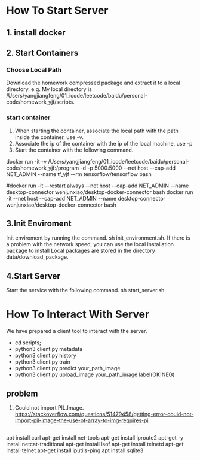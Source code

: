 # How To Start Server 
## 1. install docker 
## 2. Start Containers 
### Choose Local Path
Download the homework compressed package and extract it to a local directory.
e.g. My local directory is /Users/yangjiangfeng/01_icode/leetcode/baidu/personal-code/homework_yjf/scripts. 

### start container
1. When starting the container, associate the local path with the path inside the container, use -v.
2. Associate the ip of the container with the ip of the local machine, use -p
3. Start the container with the following command.

docker run -it -v /Users/yangjiangfeng/01_icode/leetcode/baidu/personal-code/homework_yjf:/program -d -p 5000:5000 --net host --cap-add NET_ADMIN --name tf_yjf --rm tensorflow/tensorflow bash 


#docker run -it  --restart always --net host --cap-add NET_ADMIN --name desktop-connector wenjunxiao/desktop-docker-connector bash
docker run -it   --net host --cap-add NET_ADMIN --name desktop-connector wenjunxiao/desktop-docker-connector bash



## 3.Init Enviroment
Init enviroment by running the command. 
sh init_environment.sh.
If there is a problem with the network speed, you can use the local installation package to install
Local packages are stored in the directory data/download_package.

## 4.Start Server 
Start the service with the following command. 
sh start_server.sh


# How To Interact With Server 
We have prepared a client tool to interact with the server. 

- cd scripts;
- python3 client.py metadata
- python3 client.py history
- python3 client.py train
- python3 client.py predict  your_path_image
- python3 client.py upload_image your_path_image label(OK|NEG)





## problem 
1. Could not import PIL.Image.
https://stackoverflow.com/questions/51479458/getting-error-could-not-import-pil-image-the-use-of-array-to-img-requires-pi


## 
apt install curl
apt-get install net-tools
apt-get install iproute2
apt-get -y install netcat-traditional
apt-get install lsof
apt-get install telnetd
apt-get install telnet
apt-get install iputils-ping
apt install sqlite3